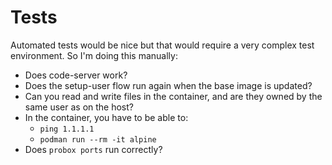 
# Tests

Automated tests would be nice but that would require a very complex test environment. So I'm doing this manually:

- Does code-server work?
- Does the setup-user flow run again when the base image is updated?
- Can you read and write files in the container, and are they owned by the same user as on the host?
- In the container, you have to be able to:
  - `ping 1.1.1.1`
  - `podman run --rm -it alpine`
- Does `probox ports` run correctly?

